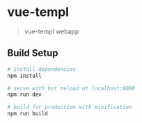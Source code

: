 # vue-templ

> vue-templ webapp

## Build Setup

``` bash
# install dependencies
npm install

# serve with hot reload at localhost:8080
npm run dev

# build for production with minification
npm run build
```
